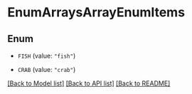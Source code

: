# EnumArraysArrayEnumItems

## Enum


* `FISH` (value: `"fish"`)

* `CRAB` (value: `"crab"`)


[[Back to Model list]](../README.md#documentation-for-models) [[Back to API list]](../README.md#documentation-for-api-endpoints) [[Back to README]](../README.md)


